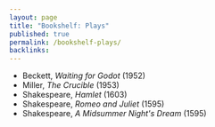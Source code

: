 ```yaml
---
layout: page
title: "Bookshelf: Plays"
published: true
permalink: /bookshelf-plays/
backlinks: 
---
```


* Beckett, *Waiting for Godot* (1952)
* Miller, *The Crucible* (1953)
* Shakespeare, *Hamlet* (1603)
* Shakespeare, *Romeo and Juliet* (1595)
* Shakespeare, *A Midsummer Night's Dream* (1595)
